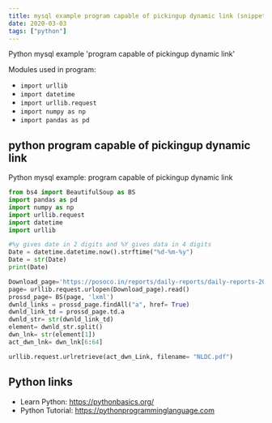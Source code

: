 ```yaml
---
title: mysql example program capable of pickingup dynamic link (snippet)
date: 2020-03-03
tags: ["python"]
---
```

Python mysql example 'program capable of pickingup dynamic link'


Modules used in program: 
* `import urllib`
* `import datetime`
* `import urllib.request`
* `import numpy as np`
* `import pandas as pd`

## python program capable of pickingup dynamic link

Python mysql example: program capable of pickingup dynamic link

```python
from bs4 import BeautifulSoup as BS
import pandas as pd
import numpy as np
import urllib.request
import datetime
import urllib

#%y gives date in 2 digits and %Y gives data in 4 digits    
Date = datetime.datetime.now().strftime("%d-%m-%y")
Date = str(Date)
print(Date)

Download_page='https://posoco.in/reports/daily-reports/daily-reports-2017-18'
page= urllib.request.urlopen(Download_page).read()
prossd_page= BS(page, 'lxml')
dwnld_links = prossd_page.findAll("a", href= True)
dwnld_link_td = prossd_page.td.a
dwnld_str= str(dwnld_link_td)
element= dwnld_str.split()
dwn_lnk= str(element[1])
act_dwn_lnk= dwn_lnk[6:64]

urllib.request.urlretrieve(act_dwn_Link, filename= "NLDC.pdf") 


```

## Python links

- Learn Python: https://pythonbasics.org/
- Python Tutorial: https://pythonprogramminglanguage.com

